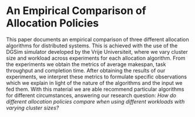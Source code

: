 # An Empirical Comparison of Allocation Policies

This paper documents an empirical comparison of three different allocation algorithms for distributed systems. This is achieved with the use of the DGSim simulator developed by the Vrije Universiteit, where we vary cluster size and workload across experiments for each allocation algorithm. From the experiments we obtain the metrics of average makespan, task throughput and completion time. After obtaining the results of our experiments, we interpret these metrics to formulate specific observations which we explain in light of the nature of the algorithms and the input we fed them. With this material we are able recommend particular algorithms for different circumstances, answering our research question: *How do different allocation policies compare when using different workloads with varying cluster sizes?*
